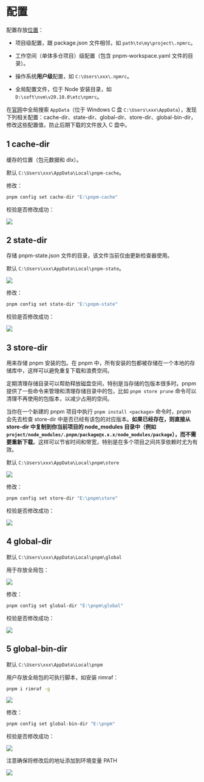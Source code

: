 # 配置

配置存放[位置](https://pnpm.io/zh/npmrc)：

- 项目级配置，跟 package.json 文件相邻，如 `path\to\my\project\.npmrc`。

- 工作空间（单体多仓项目）级配置（包含 pnpm-workspace.yaml 文件的目录）。

- 操作系统**用户级**配置，如 `C:\Users\xxx\.npmrc`。

- 全局配置文件，位于 Node 安装目录，如 `D:\soft\nvm\v20.10.0\etc\npmrc`。

在[官网](https://pnpm.io/zh/npmrc)中全局搜索 `AppData`（位于 Windows C 盘 `C:\Users\xxx\AppData`），发现下列相关配置：cache-dir、state-dir、global-dir、store-dir、global-bin-dir， 修改这些配置值，防止后期下载的文件放入 C 盘中。

## 1 cache-dir

缓存的位置（包元数据和 dlx）。

默认 `C:\Users\xxx\AppData\Local\pnpm-cache`。

修改：

```sh
pnpm config set cache-dir "E:\pnpm-cache"
```

校验是否修改成功：

![](https://image.newarea.site/2024-07-10-11-07-08.png)

## 2 state-dir

存储 pnpm-state.json 文件的目录，该文件当前仅由更新检查器使用。

默认 `C:\Users\xxx\AppData\Local\pnpm-state`。

![](https://image.newarea.site/2024-07-10-10-56-17.png)

修改：

```sh
pnpm config set state-dir "E:\pnpm-state"
```

校验是否修改成功：

![](https://image.newarea.site/2024-07-10-11-08-28.png)

## 3 store-dir

用来存储 pnpm 安装的包。在 pnpm 中，所有安装的包都被存储在一个本地的存储库中，这样可以避免重复下载和浪费空间。

定期清理存储目录可以帮助释放磁盘空间，特别是当存储的包版本很多时。pnpm 提供了一些命令来管理和清理存储目录中的包，比如 `pnpm store prune` 命令可以清理不再使用的包版本，以减少占用的空间。

当你在一个新建的 pnpm 项目中执行 `pnpm install <package>` 命令时，pnpm 会先去检查 store-dir 中是否已经有该包的对应版本。**如果已经存在，则直接从 store-dir 中复制到你当前项目的 node_modules 目录中（例如 `project/node_modules/.pnpm/package@x.x.x/node_modules/package`），而不需要重新下载**。这样可以节省时间和带宽，特别是在多个项目之间共享依赖时尤为有效。

默认 `C:\Users\xxx\AppData\Local\pnpm\store`

![](https://image.newarea.site/2024-07-10-10-48-05.png)

修改：

```sh
pnpm config set store-dir "E:\pnpm\store"
```

校验是否修改成功：

![](https://image.newarea.site/2024-07-10-11-15-10.png)

## 4 global-dir

默认 `C:\Users\xxx\AppData\Local\pnpm\global`

用于存放全局包：

![](https://image.newarea.site/2024-07-10-10-40-43.png)

修改：

```sh
pnpm config set global-dir "E:\pnpm\global"
```

校验是否修改成功：

![](https://image.newarea.site/2024-07-10-11-18-22.png)

## 5 global-bin-dir

默认 `C:\Users\xxx\AppData\Local\pnpm`

用户存放全局包的可执行脚本，如安装 rimraf：

```sh
pnpm i rimraf -g
```

![](https://image.newarea.site/2024-07-10-10-12-43.png)

修改：

```sh
pnpm config set global-bin-dir "E:\pnpm"
```

校验是否修改成功：

![](https://image.newarea.site/2024-07-10-11-19-32.png)

注意确保将修改后的地址添加到环境变量 PATH

![](https://image.newarea.site/2024-07-10-11-27-20.png)
